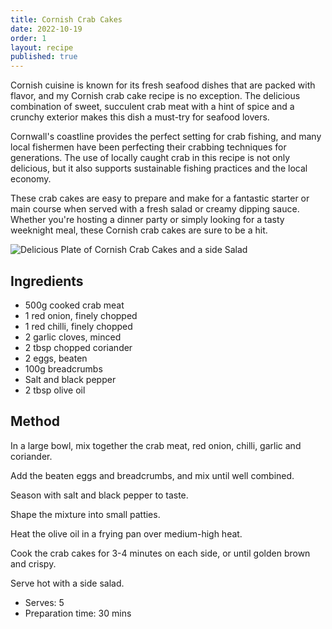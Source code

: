 ```yaml
---
title: Cornish Crab Cakes
date: 2022-10-19
order: 1
layout: recipe
published: true
---
```

Cornish cuisine is known for its fresh seafood dishes that are packed with flavor, and my Cornish crab cake recipe is no exception. The delicious combination of sweet, succulent crab meat with a hint of spice and a crunchy exterior makes this dish a must-try for seafood lovers.

Cornwall's coastline provides the perfect setting for crab fishing, and many local fishermen have been perfecting their crabbing techniques for generations. The use of locally caught crab in this recipe is not only delicious, but it also supports sustainable fishing practices and the local economy.

These crab cakes are easy to prepare and make for a fantastic starter or main course when served with a fresh salad or creamy dipping sauce. Whether you're hosting a dinner party or simply looking for a tasty weeknight meal, these Cornish crab cakes are sure to be a hit.

![Delicious Plate of Cornish Crab Cakes and a side Salad](../uploads/dall·e-2023-03-14-17.31.58-cornish-crab-cakes-meal.png "Image generated by DALL-E 2")

## Ingredients

* 500g cooked crab meat
* 1 red onion, finely chopped
* 1 red chilli, finely chopped
* 2 garlic cloves, minced
* 2 tbsp chopped coriander
* 2 eggs, beaten
* 100g breadcrumbs
* Salt and black pepper
* 2 tbsp olive oil

## Method

In a large bowl, mix together the crab meat, red onion, chilli, garlic and coriander.

Add the beaten eggs and breadcrumbs, and mix until well combined.

Season with salt and black pepper to taste.

Shape the mixture into small patties.

Heat the olive oil in a frying pan over medium-high heat.

Cook the crab cakes for 3-4 minutes on each side, or until golden brown and crispy.

Serve hot with a side salad.

* Serves: 5
* Preparation time: 30 mins